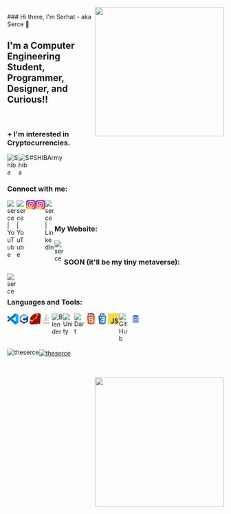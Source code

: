 <img src="https://media.giphy.com/media/ofSuyOcXZVJlh6OT74/giphy.gif" align="right" width="300" height="300">

</p> ### Hi there, I'm Serhat - aka Serce 👋 

<br />

## I'm a Computer Engineering Student, Programmer, Designer, and Curious!!

<br />

### + I'm interested in Cryptocurrencies. 

<img align="left" alt="Shiba" width="26px" src="https://cryptologos.cc/logos/basic-attention-token-bat-logo.png" />

#SHIBArmy <img align="left" alt="Shiba" width="26px" src="https://upload.wikimedia.org/wikipedia/tr/5/51/Shiba_coin_logo.png" />

<br />

### Connect with me:

[<img align="left" alt="serce | YouTube" width="22px" src="https://avatars.githubusercontent.com/u/4052902?s=200&v=4" />][youtube]
[<img align="left" alt="serce | YouTube" width="22px" src="https://avatars.githubusercontent.com/u/4052902?s=200&v=4" />][youtube2]
[<img align="left" alt="serce | Instagram" width="22px" src="https://raw.githubusercontent.com/github/explore/06c46459e7947c8a25f72798af696d66e202ac39/topics/instagram/instagram.png" />][instagram2]
[<img align="left" alt="serce | Instagram" width="22px" src="https://raw.githubusercontent.com/github/explore/06c46459e7947c8a25f72798af696d66e202ac39/topics/instagram/instagram.png" />][instagram]
[<img align="left" alt="serce | LinkedIn" width="22px" src="https://avatars.githubusercontent.com/u/357098?s=200&v=4" />][linkedin]

<br />
<br />

### My Website:

[<img align="left" alt="serce" width="22px" src="https://upload.wikimedia.org/wikipedia/commons/thumb/e/ef/Oxygen480-categories-applications-internet.svg/192px-Oxygen480-categories-applications-internet.svg.png" />][website]

<br />

### SOON (it'll be my tiny metaverse):

[<img align="left" alt="serce" width="22px" src="https://upload.wikimedia.org/wikipedia/commons/thumb/e/ef/Oxygen480-categories-applications-internet.svg/192px-Oxygen480-categories-applications-internet.svg.png" />][website]

<br />
<br />

### Languages and Tools:

<img align="left" alt="Visual Studio Code" width="26px" src="https://raw.githubusercontent.com/github/explore/80688e429a7d4ef2fca1e82350fe8e3517d3494d/topics/visual-studio-code/visual-studio-code.png" />
<img align="left" alt="C" width="26px" src="https://raw.githubusercontent.com/github/explore/f3e22f0dca2be955676bc70d6214b95b13354ee8/topics/c/c.png" />
<img align="left" alt="Ruby" width="26px" src="https://raw.githubusercontent.com/github/explore/80688e429a7d4ef2fca1e82350fe8e3517d3494d/topics/ruby/ruby.png" />
<img align="left" alt="Java" width="26px" src="https://raw.githubusercontent.com/github/explore/80688e429a7d4ef2fca1e82350fe8e3517d3494d/topics/java/java.png" />
<img align="left" alt="Blender" width="26px" src="https://avatars.githubusercontent.com/u/52924476?s=200&v=4" />
<img align="left" alt="Unity" width="26px" src="https://avatars.githubusercontent.com/u/426196?s=200&v=4" />
<img align="left" alt="Dart" width="26px" src="https://avatars.githubusercontent.com/u/1609975?s=280&v=4" />
<img align="left" alt="HTML" width="26px" src="https://raw.githubusercontent.com/github/explore/80688e429a7d4ef2fca1e82350fe8e3517d3494d/topics/html/html.png" />
<img align="left" alt="CSS" width="26px" src="https://raw.githubusercontent.com/github/explore/80688e429a7d4ef2fca1e82350fe8e3517d3494d/topics/css/css.png" />
<img align="left" alt="JavaScript" width="26px" src="https://raw.githubusercontent.com/github/explore/80688e429a7d4ef2fca1e82350fe8e3517d3494d/topics/javascript/javascript.png" />
<img align="left" alt="GitHub" width="26px" src="https://github.githubassets.com/images/modules/logos_page/GitHub-Mark.png" />
<img align="left" alt="SQL" width="26px" src="https://raw.githubusercontent.com/github/explore/80688e429a7d4ef2fca1e82350fe8e3517d3494d/topics/sql/sql.png" />

<br />
<br />

[website]: https://img.freepik.com/free-vector/red-grunge-style-coming-soon-design_1017-26691.jpg?w=2000
[website2]: http://univ.city/
[youtube]: https://www.youtube.com/c/DiziTreni
[youtube2]: https://www.youtube.com/channel/UCIPcmTIfr-45InrVEQh0L1w
[instagram]: https://www.instagram.com/serce_official/
[instagram2]: https://www.instagram.com/dizi_treni/
[linkedin]: https://linkedin.com/in/serhat-%C3%A7elik-845678223
[buycoffee]: https://www.buymeacoffee.com/theserce

<br />
<br />

<p><img align="left" src="https://github-readme-stats.vercel.app/api/top-langs?username=theserce&show_icons=true&locale=en&layout=compact" alt="theserce" /></p>

[<img align="center" src="https://cdn.buymeacoffee.com/buttons/v2/default-yellow.png" height="50" width="210" alt="theserce" />][buycoffee]

<br />
<br />

<img src="https://www.photobox.co.uk/my/photo/full?photo_id=505224293671" align="right" width="300" height="300">
